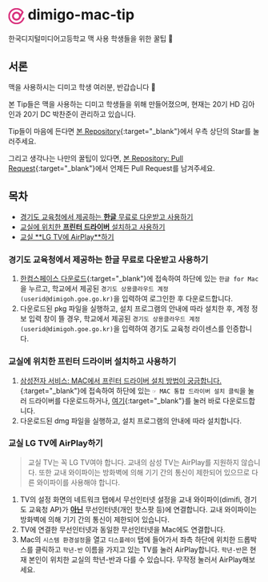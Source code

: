 # <img src="dimigo-logo.png" width="32px" height="32px" style="vertical-align: middle;"> dimigo-mac-tip

한국디지털미디어고등학교 맥 사용 학생들을 위한 꿀팁 🍯

## 서론

맥을 사용하시는 디미고 학생 여러분, 반갑습니다 👋

본 Tip들은 맥을 사용하는 디미고 학생들을 위해 만들어졌으며, 현재는 20기 HD 김아인과 20기 DC 박찬준이 관리하고 있습니다.

Tip들이 마음에 든다면 [본 Repository](https://github.com/kimain050401/dimigo-mac-tip){:target="_blank"}에서 우측 상단의 Star를 눌러주세요.

그리고 생각나는 나만의 꿀팁이 있다면, [본 Repository: Pull Request](https://github.com/kimain050401/dimigo-mac-tip/pulls){:target="_blank"}에서 언제든 Pull Request를 남겨주세요.

## 목차

- [경기도 교육청에서 제공하는 **<u>한글</u>** 무료로 다운받고 사용하기](#경기도-교육청에서-제공하는-한글-무료로-다운받고-사용하기)
- [교실에 위치한 **<u>프린터 드라이버</u>** 설치하고 사용하기](#교실에-위치한-프린터-드라이버-설치하고-사용하기)
- [교실 **<u>LG TV에 AirPlay</u>**하기](#교실-lg-tv에-airplay하기)

### 경기도 교육청에서 제공하는 한글 무료로 다운받고 사용하기

1. [한컴스페이스 다운로드](https://space.malangmalang.com/download){:target="_blank"}에 접속하여 하단에 있는 `한글 for Mac`을 누르고, 학교에서 제공된 `경기도 상용클라우드 계정(userid@dimigoh.goe.go.kr)`을 입력하여 로그인한 후 다운로드합니다.
2. 다운로드된 pkg 파일을 실행하고, 설치 프로그램의 안내에 따라 설치한 후, 계정 정보 입력 창이 뜰 경우, 학교에서 제공된 `경기도 상용클라우드 계정(userid@dimigoh.goe.go.kr)`을 입력하여 경기도 교육청 라이센스를 인증합니다.

### 교실에 위치한 프린터 드라이버 설치하고 사용하기

1. [삼성전자 서비스: MAC에서 프린터 드라이버 설치 방법이 궁금합니다.](https://www.samsungsvc.co.kr/solution/42606){:target="_blank"}에 접속하여 하단에 있는 `☞ MAC 통합 드라이버 설치 클릭`을 눌러 드라이버를 다운로드하거나, [여기](https://h30438.www3.hp.com/pub/softlib/software13/printers/SS/Print_Common_SW/Samsung_Mac_Driver_V3.93.01.dmg){:target="_blank"}를 눌러 바로 다운로드합니다.
2. 다운로드된 dmg 파일을 실행하고, 설치 프로그램의 안내에 따라 설치합니다.

### 교실 LG TV에 AirPlay하기

> 교실 TV는 꼭 LG TV여야 합니다. 교내의 삼성 TV는 AirPlay를 지원하지 않습니다.
> 또한 교내 와이파이는 방화벽에 의해 기기 간의 통신이 제한되어 있으므로 다른 와이파이를 사용해야 합니다.

1. TV의 설정 화면의 네트워크 탭에서 무선인터넷 설정을 교내 와이파이(dimifi, 경기도 교육청 AP)가 **<u>아닌</u>** 무선인터넷(개인 핫스팟 등)에 연결합니다. 교내 와이파이는 방화벽에 의해 기기 간의 통신이 제한되어 있습니다.
2. TV에 연결한 무선인터넷과 동일한 무선인터넷을 Mac에도 연결합니다.
3. Mac의 `시스템 환경설정`을 열고 `디스플레이` 탭에 들어가서 좌측 하단에 위치한 드롭박스를 클릭하고 `학년-반` 이름을 가지고 있는 TV를 눌러 AirPlay합니다. `학년-반`은 현재 본인이 위치한 교실의 학년-반과 다를 수 있습니다. 무작정 눌러서 AirPlay해보세요.
